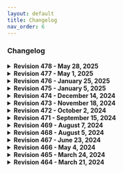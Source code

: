 ```yaml
---
layout: default
title: Changelog
nav_order: 6
---
```


### Changelog

<details markdown="1">
<summary><strong>Revision 478 - May 28, 2025</strong></summary>

### Added

**Gameplay Mechanics**
- [Hold to Overclock while scanning 1.0.1](https://www.nexusmods.com/cyberpunk2077/mods/21656)

**Vehicles and Driving**
- [Courier Jobs - Feature Settings 1.0.0](https://www.nexusmods.com/cyberpunk2077/mods/21707)
- [Maelstrom Crystal Coat 1.0.1](https://www.nexusmods.com/cyberpunk2077/mods/21351)
- [Matrix Crystal Coat 1.0.2](https://www.nexusmods.com/cyberpunk2077/mods/21319)
- [Mizutani Shion horn fix 1.01](https://www.nexusmods.com/cyberpunk2077/mods/21518)

**Bug Fixes**
- [Psycho Killer Reward - Restored 1.0](https://www.nexusmods.com/cyberpunk2077/mods/15497)

### Updated

**Gameplay Mechanics**
- [Movement And Camera Tweaks 1.4](https://www.nexusmods.com/cyberpunk2077/mods/4039)
- [Neuralware - Chipware Expansion 1.1.9](https://www.nexusmods.com/cyberpunk2077/mods/19798)
- [Stealthrunner 1.8.2](https://www.nexusmods.com/cyberpunk2077/mods/7616)

**NPC Interactions**
- [Rita Wheeler Romanced 2.4.0](https://www.nexusmods.com/cyberpunk2077/mods/9191)
- [River Romanced Enhanced 2.3.1](https://www.nexusmods.com/cyberpunk2077/mods/4870)

**World Interactions**
- [Immersive Rippers 2.4.0](https://www.nexusmods.com/cyberpunk2077/mods/7064)
- [NCI Addon - Badlands and Pacifica 1.4.0](https://www.nexusmods.com/cyberpunk2077/mods/15138)
- [NCI Addon - Heywood 1.3.0](https://www.nexusmods.com/cyberpunk2077/mods/14806)
- [Night City Interactions - Core 3.5.0](https://www.nexusmods.com/cyberpunk2077/mods/5519)

**Vehicles and Driving**
- [TwinTone Stores 1.0.3](https://www.nexusmods.com/cyberpunk2077/mods/19992)

**Weapons**
- [Trigger Mode Control 2.7.3](https://www.nexusmods.com/cyberpunk2077/mods/13077)

**Aesthetics**
- [Enhanced Craft 4.0.5](https://www.nexusmods.com/cyberpunk2077/mods/4378)
- [Immersive Timeskip 2.1.4](https://www.nexusmods.com/cyberpunk2077/mods/5115)

**UI**
- [Muted Markers 2.3.2](https://www.nexusmods.com/cyberpunk2077/mods/1727)
- [Native Settings UI Side Menu Add-on 1.3.8](https://www.nexusmods.com/cyberpunk2077/mods/16218)
- [Revised Backpack 0.9.9](https://www.nexusmods.com/cyberpunk2077/mods/17642)
- [Untrack Quest Ultimate 3.1.0](https://www.nexusmods.com/cyberpunk2077/mods/6328)

**Quality of Life**
- [Custom Quickslots 5.1.6](https://www.nexusmods.com/cyberpunk2077/mods/3096)
- [Metro Pocket Guide 1.2.8](https://www.nexusmods.com/cyberpunk2077/mods/11882)

**Bug Fixes**
- [Deceptious Bug Fixes 1.1.11](https://www.nexusmods.com/cyberpunk2077/mods/18318)
- [Judy Identity Privacy 1.1](https://www.nexusmods.com/cyberpunk2077/mods/17486)
- [Quickhack Fixes 1.2.16](https://www.nexusmods.com/cyberpunk2077/mods/18290)

**Utility**
- [ArchiveXL 1.23.0](https://www.nexusmods.com/cyberpunk2077/mods/4198)
- [Codeware 1.16.0](https://www.nexusmods.com/cyberpunk2077/mods/7780)
- [TweakXL 1.10.10](https://www.nexusmods.com/cyberpunk2077/mods/4197)

</details>

<details markdown="1">
<summary><strong>Revision 477 - May 1, 2025</strong></summary>

### Added

**Gameplay Mechanics**
- [Better Movement - QOL Jog 1.0](https://www.nexusmods.com/cyberpunk2077/mods/20234)
- [Neuralware - Chipware Expansion 1.1.6](https://www.nexusmods.com/cyberpunk2077/mods/19798)
- [Pyromania Unchained 1.1.3](https://www.nexusmods.com/cyberpunk2077/mods/19517)
- [Radial Breach 1.0.1](https://www.nexusmods.com/cyberpunk2077/mods/21077)

**NPC Interactions**
- [Gone Away - Better Partner Suspended Behaviour 0.9.0](https://www.nexusmods.com/cyberpunk2077/mods/19412)

**World Interactions**
- [Immersive Bartenders 2.0.0](https://www.nexusmods.com/cyberpunk2077/mods/7203)
- [Immersive Bartenders - Dogtown 2.0.0](https://www.nexusmods.com/cyberpunk2077/mods/10372)
- [NCI Addon - City Center 1.0.0](https://www.nexusmods.com/cyberpunk2077/mods/21018)
- [Pachinko Button - Gambling System 1.1.0](https://www.nexusmods.com/cyberpunk2077/mods/19889)
- [Playable Blackjack - Gambling System 1.0.7](https://www.nexusmods.com/cyberpunk2077/mods/19575)

**Vehicles and Driving**
- [Fixed NPC Vehicle Reactions 1.0.0](https://www.nexusmods.com/cyberpunk2077/mods/19530)
- [TwinTone Stores 1.0.2](https://www.nexusmods.com/cyberpunk2077/mods/19992)

**Weapons**
- [Gold Machetes for Valentinos 1.0](https://www.nexusmods.com/cyberpunk2077/mods/19377)
- [Jackie's Machete 1.0.1](https://www.nexusmods.com/cyberpunk2077/mods/19608)
- [Mox Cache - New Iconic Weapons 1.0.0](https://www.nexusmods.com/cyberpunk2077/mods/20073)
- [Tyger Cache - New Iconic Weapons 1.0.0](https://www.nexusmods.com/cyberpunk2077/mods/20827)

**Cyberware**
- [Alternative Berserk 1.0.1](https://www.nexusmods.com/cyberpunk2077/mods/20393)
- [Berserk Unchained - Remove tunnelvision from VFX 0](https://www.nexusmods.com/cyberpunk2077/mods/14203)

**Aesthetics**
- [Cutscene Weapon Swapper 1.4.1](https://www.nexusmods.com/cyberpunk2077/mods/20743)

**UI**
- [Better Quality Sort 1.1.1](https://www.nexusmods.com/cyberpunk2077/mods/20267)
- [Quickhacks sort by slot 0.0.0.3](https://www.nexusmods.com/cyberpunk2077/mods/11425)

**Quality of Life**
- [Mute Menu Humming - Mute Menu Inventory and Scan Humming 1.2](https://www.nexusmods.com/cyberpunk2077/mods/18781)

**Bug Fixes**
- [Bolt Shot FX Reset Fix 1.1.3](https://www.nexusmods.com/cyberpunk2077/mods/19036)
- [Bug Fix - Base Fists and Arm Cyberware Attack Speed Fix 2.12.2024.04.09](https://www.nexusmods.com/cyberpunk2077/mods/14130)
- [Disappearing Enemy Health Bar Fix LHUD 1.0](https://www.nexusmods.com/cyberpunk2077/mods/19815)
- [Disappearing Enemy Health Bar Fix - Show Player Health Bar When Scanning 1.1](https://www.nexusmods.com/cyberpunk2077/mods/19815)
- [Disappearing NPC and Vehicle Fix - Ultra Light 1.0](https://www.nexusmods.com/cyberpunk2077/mods/19628)
- [Hammers are not bats 1.0.2](https://www.nexusmods.com/cyberpunk2077/mods/20217)
- [Mod Settings - Gallery Patch 1.0.0](https://www.nexusmods.com/cyberpunk2077/mods/21169)

**Utility**
- [VendorsXL 1.0.2](https://www.nexusmods.com/cyberpunk2077/mods/19679)

### Updated

**Gameplay Mechanics**
- [Buttslinger Quickmelee 2.0.0](https://www.nexusmods.com/cyberpunk2077/mods/10556)
- [Keep Drawing The Line 3.4.1](https://www.nexusmods.com/cyberpunk2077/mods/7198)
- [Keep Drawing The Line - Invisible Standby Line alt](https://www.nexusmods.com/cyberpunk2077/mods/7198)
- [Melee Attacks Fixes And Enhancements 0.37](https://www.nexusmods.com/cyberpunk2077/mods/16921)
- [Overclock Overheat 1.6.0](https://www.nexusmods.com/cyberpunk2077/mods/14255)
- [Ricochet Redux 4.1.1](https://www.nexusmods.com/cyberpunk2077/mods/7197)
- [Stealthrunner 1.8.1](https://www.nexusmods.com/cyberpunk2077/mods/7616)
- [Trace Position Overhaul 2.1.1](https://www.nexusmods.com/cyberpunk2077/mods/12445)
- [SynthDose 1.3.9](https://www.nexusmods.com/cyberpunk2077/mods/14094)

**Enemies and Difficulty**
- [Random Netrunners 1.2.1](https://www.nexusmods.com/cyberpunk2077/mods/16475)

**NPC Interactions**
- [Apartment Cats - Corpo Plaza 2.2.1](https://www.nexusmods.com/cyberpunk2077/mods/6329)
- [Apartment Cats - Custom Cats 1.3.0](https://www.nexusmods.com/cyberpunk2077/mods/6837)
- [Apartment Cats - Japantown 2.2.2](https://www.nexusmods.com/cyberpunk2077/mods/6493)
- [Apartment Cats - Northside Motel 2.2.1](https://www.nexusmods.com/cyberpunk2077/mods/6379)
- [Apartment Cats - The Glen 2.1.1](https://www.nexusmods.com/cyberpunk2077/mods/6276)
- [Flaming Crotch Man Romanced 1.3.0](https://www.nexusmods.com/cyberpunk2077/mods/9573)
- [I Really Want To Stay At Your House - Judy 3.4.0](https://www.nexusmods.com/cyberpunk2077/mods/8753)
- [I Really Want To Stay At Your House - Kerry 3.3.0](https://www.nexusmods.com/cyberpunk2077/mods/8806)
- [I Really Want To Stay At Your House - Panam 3.3.0](https://www.nexusmods.com/cyberpunk2077/mods/8775)
- [I Really Want To Stay At Your House - River 3.3.0](https://www.nexusmods.com/cyberpunk2077/mods/8826)
- [Judy Romanced Enhanced 2.3.3](https://www.nexusmods.com/cyberpunk2077/mods/4508)
- [Panam Romanced Enhanced 2.4.0](https://www.nexusmods.com/cyberpunk2077/mods/4626)
- [Pet Your Cat 2.3.0](https://www.nexusmods.com/cyberpunk2077/mods/6198)
- [River Romanced Enhanced 2.3.0](https://www.nexusmods.com/cyberpunk2077/mods/4870)
- [Romance Hangouts Enhanced 2.1.2](https://www.nexusmods.com/cyberpunk2077/mods/11590)

**World Interactions**
- [Immersive Food Vendors 1.1.1h](https://www.nexusmods.com/cyberpunk2077/mods/7322)
- [Immersive Food Vendors - Dogtown 1.0.3](https://www.nexusmods.com/cyberpunk2077/mods/10393)
- [Immersive Rippers 2.3.0](https://www.nexusmods.com/cyberpunk2077/mods/7064)
- [NCI Addon - Heywood 1.2.0](https://www.nexusmods.com/cyberpunk2077/mods/14806)
- [NCI Addon - Santo Domingo 1.1.0](https://www.nexusmods.com/cyberpunk2077/mods/19005)
- [Night City Interactions - Core 3.4.0](https://www.nexusmods.com/cyberpunk2077/mods/5519)

**Weapons**
- [Better Chimera Mods 1.1.1](https://www.nexusmods.com/cyberpunk2077/mods/18209)
- [Extra Iconics 2.0.2](https://www.nexusmods.com/cyberpunk2077/mods/15889)
- [Nomad Cache - New Iconic Weapons 1.0.1](https://www.nexusmods.com/cyberpunk2077/mods/19234)
- [Ronin 1.0.1](https://www.nexusmods.com/cyberpunk2077/mods/18595)
- [Trigger Mode Control 2.7.2](https://www.nexusmods.com/cyberpunk2077/mods/13077)

**Cyberware**
- [Berserk Unchained 2.3.1](https://www.nexusmods.com/cyberpunk2077/mods/14203)
- [Berserk Unchained - Partial CD cd-2.0.1](https://www.nexusmods.com/cyberpunk2077/mods/14203)
- [Black Chrome 1.1.8](https://www.nexusmods.com/cyberpunk2077/mods/16031)
- [Extra Berserks 1.2.1](https://www.nexusmods.com/cyberpunk2077/mods/14236)
- [Extra Hands 2.1.1](https://www.nexusmods.com/cyberpunk2077/mods/12325)
- [Jarngreipr 1.3.2](https://www.nexusmods.com/cyberpunk2077/mods/12591)
- [Optical Camo Realism and Utility - Camo Partial CD cd-2.0.1](https://www.nexusmods.com/cyberpunk2077/mods/15308)

**Aesthetics**
- [Immersive Timeskip 2.1.3](https://www.nexusmods.com/cyberpunk2077/mods/5115)
- [Preem Scopes 0.17.2](https://www.nexusmods.com/cyberpunk2077/mods/10021)

**UI**
- [Fading Crosshairs 1.2.2](https://www.nexusmods.com/cyberpunk2077/mods/16092)
- [Inventory Adjustments Hub 1.1](https://www.nexusmods.com/cyberpunk2077/mods/19632)
- [Limited HUD 2.18.0](https://www.nexusmods.com/cyberpunk2077/mods/2592)
- [Native Settings UI Side Menu Add-on 1.3.7](https://www.nexusmods.com/cyberpunk2077/mods/16218)
- [Quickhack Loadouts 1.4.0](https://www.nexusmods.com/cyberpunk2077/mods/11682)
- [Revised Backpack 0.9.8](https://www.nexusmods.com/cyberpunk2077/mods/17642)

**Quality of Life**
- [Custom Quickslots 5.1.5](https://www.nexusmods.com/cyberpunk2077/mods/3096)
- [Smarter Scrapper 2.3.5](https://www.nexusmods.com/cyberpunk2077/mods/2687)

**Bug Fixes**
- [Deceptious Bug Fixes 1.1.10](https://www.nexusmods.com/cyberpunk2077/mods/18318)
- [Fix Advert Animations 1.1](https://www.nexusmods.com/cyberpunk2077/mods/17726)
- [Quickhack Fixes 1.2.10](https://www.nexusmods.com/cyberpunk2077/mods/18290)

**Utility**
- [ArchiveXL 1.22.0](https://www.nexusmods.com/cyberpunk2077/mods/4198)
- [redscript 0.5.28](https://www.nexusmods.com/cyberpunk2077/mods/1511)
- [Reflex is Cool 1.0.2](https://www.nexusmods.com/cyberpunk2077/mods/15963)
- [TweakXL 1.10.9](https://www.nexusmods.com/cyberpunk2077/mods/4197)

**Removed**

- [Artistic 1.4.0](https://www.nexusmods.com/cyberpunk2077/mods/13066)
- [Authentic Shift 2.12.39](https://www.nexusmods.com/cyberpunk2077/mods/6823)
- [Optical Camo Realism and Utility - Stealthrunner Compatibility](https://www.nexusmods.com/cyberpunk2077/mods/15308)

</details>

<details markdown="1">
<summary><strong>Revision 476 - January 25, 2025</strong></summary>

### Added Mods

**Gameplay Mechanics**

- [Fighting Gangs Allowed - Reasonable Police 1.0](https://www.nexusmods.com/cyberpunk2077/mods/19189)

**World Interactions**

- [NCI Addon - Santo Domingo 1.0.1](https://www.nexusmods.com/cyberpunk2077/mods/19005)

**Weapons**

- [Nomad Cache - New Iconic Weapons 1.0](https://www.nexusmods.com/cyberpunk2077/mods/19234)

### Updated Mods

**Gameplay Mechanics**

- [Keep Drawing The Line 3.3.4](https://www.nexusmods.com/cyberpunk2077/mods/7198)

- [Ricochet Redux 4.0.5](https://www.nexusmods.com/cyberpunk2077/mods/7197)

**Quests**

- [Artistic 1.4.0](https://www.nexusmods.com/cyberpunk2077/mods/13066)

**NPC Interactions**

- [I Really Want To Stay At Your House - Judy 3.3.1](https://www.nexusmods.com/cyberpunk2077/mods/8753)

- [I Really Want To Stay At Your House - Kerry 3.2.1](https://www.nexusmods.com/cyberpunk2077/mods/8806)

- [I Really Want To Stay At Your House - Panam 3.2.1](https://www.nexusmods.com/cyberpunk2077/mods/8775)

- [I Really Want To Stay At Your House - River 3.2.1](https://www.nexusmods.com/cyberpunk2077/mods/8826)

- [Panam Romanced Enhanced 2.3.3](https://www.nexusmods.com/cyberpunk2077/mods/4626)

- [Romance Hangouts Enhanced 2.1.1](https://www.nexusmods.com/cyberpunk2077/mods/11590)

**World Interactions**

- [Immersive Rippers 2.2.5](https://www.nexusmods.com/cyberpunk2077/mods/7064)

- [Immersive Rippers - Dogtown 1.2.0](https://www.nexusmods.com/cyberpunk2077/mods/10255)

- [NCI Addon - Badlands and Pacifica 1.3.3](https://www.nexusmods.com/cyberpunk2077/mods/15138)

- [NCI Addon - Heywood 1.1.3](https://www.nexusmods.com/cyberpunk2077/mods/14806)

- [Night City Interactions - Core 3.3.5](https://www.nexusmods.com/cyberpunk2077/mods/5519)

- [Parking Spots Enhanced 1.2.2](https://www.nexusmods.com/cyberpunk2077/mods/15708)

**Weapons**

- [Extra Iconics 2.0.0](https://www.nexusmods.com/cyberpunk2077/mods/15889)

- [Trigger Mode Control 2.5.0](https://www.nexusmods.com/cyberpunk2077/mods/13077)

**Aesthetics**

- [Equipment-EX 1.2.8](https://www.nexusmods.com/cyberpunk2077/mods/6945)

**UI**

- [Cleaner Main Menu and Pause Menu 2.2](https://www.nexusmods.com/cyberpunk2077/mods/10285)

- [Limited HUD 2.16.2](https://www.nexusmods.com/cyberpunk2077/mods/2592)

- [Revised Backpack 0.9.6](https://www.nexusmods.com/cyberpunk2077/mods/17642)

**Bug Fixes**

- [Deceptious Bug Fixes 1.1.5](https://www.nexusmods.com/cyberpunk2077/mods/18318)

- [Quickhack Fixes 1.2.0](https://www.nexusmods.com/cyberpunk2077/mods/18290)

**Utility**

- [ArchiveXL 1.21.1](https://www.nexusmods.com/cyberpunk2077/mods/4198)

- [Codeware 1.15.0](https://www.nexusmods.com/cyberpunk2077/mods/7780)

- [Cyber Engine Tweaks 1.35.0](https://www.nexusmods.com/cyberpunk2077/mods/107)

- [RED4ext 1.27.0](https://www.nexusmods.com/cyberpunk2077/mods/2380)

</details>

<details markdown="1">
<summary><strong>Revision 475 - January 5, 2025</strong></summary>

### Added Mods

**Gameplay Mechanics**

- [Movement And Camera Tweaks 1.35](https://www.nexusmods.com/cyberpunk2077/mods/4039)

**Quests**

- [Artistic 1.3.3](https://www.nexusmods.com/cyberpunk2077/mods/13066)

**Weapons**

- [DR-10 Wormhole Smart Revolver 1.0.2](https://www.nexusmods.com/cyberpunk2077/mods/10541)

- [Plan C - Japantown Stash Wall Fix swf-1.0](https://www.nexusmods.com/cyberpunk2077/mods/13461)

- [Ronin 1.0b-MAIN](https://www.nexusmods.com/cyberpunk2077/mods/18595)

**Cyberware**

- [Optical Camo Realism and Utility - Free Perk activations perks-1.0.0](https://www.nexusmods.com/cyberpunk2077/mods/15308)

**Quality of Life**

- [The Passenger - Feature Settings 1.1.0](https://www.nexusmods.com/cyberpunk2077/mods/18380)

**Bug Fixes**

- [Quickhack Fixes 1.1.0](https://www.nexusmods.com/cyberpunk2077/mods/18290)

- [Slow Firing Rate on Longer Saves Bug Fix 1.0.0](https://www.nexusmods.com/cyberpunk2077/mods/18768)

### Updated Mods

**Gameplay Mechanics**

- [Stealthrunner 1.8.0](https://www.nexusmods.com/cyberpunk2077/mods/7616)

- [SynthDose 1.3.6](https://www.nexusmods.com/cyberpunk2077/mods/14094)

**Enemies and Difficulty**

- [No shooting delay 1.1](https://www.nexusmods.com/cyberpunk2077/mods/15559)

**NPC Interactions**

- [Judy Romanced Enhanced 2.3.1](https://www.nexusmods.com/cyberpunk2077/mods/4508)

- [Romance Hangouts Enhanced 2.0.1](https://www.nexusmods.com/cyberpunk2077/mods/11590)

**World Interactions**

- [Dance Off 1.1.0](https://www.nexusmods.com/cyberpunk2077/mods/10615)

- [Immersive Rippers 2.2.3](https://www.nexusmods.com/cyberpunk2077/mods/7064)

**Weapons**

- [Extra Iconics 1.2.3](https://www.nexusmods.com/cyberpunk2077/mods/15889)

- [Modular Kyubi Revamp 1.0.1](https://www.nexusmods.com/cyberpunk2077/mods/14662)

**Cyberware**

- [Heat Converter 1.2.0](https://www.nexusmods.com/cyberpunk2077/mods/11820)

- [Jarngreipr 1.3.0](https://www.nexusmods.com/cyberpunk2077/mods/12591)

**Aesthetics**

- [Immersive Timeskip 2.1.2](https://www.nexusmods.com/cyberpunk2077/mods/5115)

**UI**

- [Filter Saves by Lifepath and Type 1.5.0](https://www.nexusmods.com/cyberpunk2077/mods/3400)

- [Limited HUD 2.15.8](https://www.nexusmods.com/cyberpunk2077/mods/2592)

- [Untrack Quest Ultimate 2.7.4](https://www.nexusmods.com/cyberpunk2077/mods/6328)

**Quality of Life**

- [Flashback Fixer 1.2](https://www.nexusmods.com/cyberpunk2077/mods/16236)

**Bug Fixes**

- [Deceptious Bug Fixes 1.1.4](https://www.nexusmods.com/cyberpunk2077/mods/18318)

- [Status Bar Bug Fixes 1.7](https://www.nexusmods.com/cyberpunk2077/mods/4316)

**Utility**

- [ArchiveXL 1.19.4](https://www.nexusmods.com/cyberpunk2077/mods/4198)

- [Codeware 1.14.0](https://www.nexusmods.com/cyberpunk2077/mods/7780)

- [TweakXL 1.10.7](https://www.nexusmods.com/cyberpunk2077/mods/4197)

### Removed Mods

- [Named Saves 2.5.0](https://www.nexusmods.com/cyberpunk2077/mods/4521)

</details>

<details markdown="1">
<summary><strong>Revision 474 - December 14, 2024</strong></summary>

### Added Mods

**Vehicles and Driving**

- [All Vehicles Can Steer 1.0.0](https://www.nexusmods.com/cyberpunk2077/mods/18210)

**Weapons**

- [Better Chimera Mods 1.1.0](https://www.nexusmods.com/cyberpunk2077/mods/18209)

- [Masamune and Nowaki Revamp 1.1.0](https://www.nexusmods.com/cyberpunk2077/mods/18208)

**Bug Fixes**

- [Deceptious Bug Fixes 1.1.1](https://www.nexusmods.com/cyberpunk2077/mods/18318)

- [Enemies Dodging Fix 0.11](https://www.nexusmods.com/cyberpunk2077/mods/17923)

### Updated Mods

**Gameplay Mechanics**

- [Melee Attacks Fixes And Enhancements 0.31](https://www.nexusmods.com/cyberpunk2077/mods/16921)

- [Overclock Overheat 1.5](https://www.nexusmods.com/cyberpunk2077/mods/14255)

- [Set Bonuses 2.1u3](https://www.nexusmods.com/cyberpunk2077/mods/8103)

- [Sonic Shock Prevents Trace (restored) 1.3.0](https://www.nexusmods.com/cyberpunk2077/mods/11438)

- [Stealthrunner 1.7.0](https://www.nexusmods.com/cyberpunk2077/mods/7616)

- [SynthDose 1.3.5](https://www.nexusmods.com/cyberpunk2077/mods/14094)

- [Trace Position Overhaul 2.0.0](https://www.nexusmods.com/cyberpunk2077/mods/12445)

**Enemies and Difficulty**

- [Random Netrunners 1.1.0](https://www.nexusmods.com/cyberpunk2077/mods/16475)

**NPC Interactions**

- [Panam Romanced Enhanced 2.3.2](https://www.nexusmods.com/cyberpunk2077/mods/4626)

**World Interactions**

- [Gambling System - Roulette 1.0.13](https://www.nexusmods.com/cyberpunk2077/mods/15450)

- [Immersive Rippers 2.2.2](https://www.nexusmods.com/cyberpunk2077/mods/7064)

- [Immersive Rippers - Dogtown 1.1.1](https://www.nexusmods.com/cyberpunk2077/mods/10255)

- [Night City Interactions - Core 3.3.3](https://www.nexusmods.com/cyberpunk2077/mods/5519)

- [NCI Addon - Badlands and Pacifica 1.3.1](https://www.nexusmods.com/cyberpunk2077/mods/15138)

- [NCI Addon - Heywood 1.1.1](https://www.nexusmods.com/cyberpunk2077/mods/14806)

- [NCI Addon - Watson 1.3.3](https://www.nexusmods.com/cyberpunk2077/mods/14804)

- [Parking Spots Enhanced 1.2.1](https://www.nexusmods.com/cyberpunk2077/mods/15708)

**Weapons**

- [Extra Iconics 1.2.1](https://www.nexusmods.com/cyberpunk2077/mods/15889)

- [Trigger Mode Control 2.4.0](https://www.nexusmods.com/cyberpunk2077/mods/13077)

**Cyberware**

- [Black Chrome 1.1.6](https://www.nexusmods.com/cyberpunk2077/mods/16031)

- [Extra Hands 2.0.3](https://www.nexusmods.com/cyberpunk2077/mods/12325)

**Aesthetics**

- [Enhanced Craft 4.0.4](https://www.nexusmods.com/cyberpunk2077/mods/4378)

- [Equipment-EX 1.2.7](https://www.nexusmods.com/cyberpunk2077/mods/6945)

**UI**

- [Limited HUD 2.15.6](https://www.nexusmods.com/cyberpunk2077/mods/2592)

- [Loot Icons Extension Light 1.5](https://www.nexusmods.com/cyberpunk2077/mods/16386)

- [Native Settings UI Side Menu Add-on 1.3.4](https://www.nexusmods.com/cyberpunk2077/mods/16218)

- [Revised Backpack 0.9.5](https://www.nexusmods.com/cyberpunk2077/mods/17642)

- [Untrack Quest Ultimate 2.7.3](https://www.nexusmods.com/cyberpunk2077/mods/6328)

**Quality of Life**

- [Faster Checkpoints 1.1.1](https://www.nexusmods.com/cyberpunk2077/mods/9724)

- [Throttled Activity Log 1.1](https://www.nexusmods.com/cyberpunk2077/mods/17674)

**Utility**

- [ArchiveXL 1.18.0](https://www.nexusmods.com/cyberpunk2077/mods/4198)

- [Codeware 1.13.0](https://www.nexusmods.com/cyberpunk2077/mods/7780)

- [Cyber Engine Tweaks 1.34.1](https://www.nexusmods.com/cyberpunk2077/mods/107)

- [RED4ext 1.26.1](https://www.nexusmods.com/cyberpunk2077/mods/2380)

### Removed Mods

- [Appearance Change Unlocker 2.3.1](https://www.nexusmods.com/cyberpunk2077/mods/3850)

- [Artistic 1.3.1](https://www.nexusmods.com/cyberpunk2077/mods/13066)

- [Car Modification Shop 2.1.2.0](https://www.nexusmods.com/cyberpunk2077/mods/4034)

- [Delamain No. 22 1.3](https://www.nexusmods.com/cyberpunk2077/mods/14405)

- [Diverse Death Screens 2024-03-24](https://www.nexusmods.com/cyberpunk2077/mods/12673)

- [DR-10 Wormhole Smart Revolver 1.0.2](https://www.nexusmods.com/cyberpunk2077/mods/10541)

- [DR-10 Wormhole Smart Revolver Rebalance 1.0](https://www.nexusmods.com/cyberpunk2077/mods/11600)

- [Extra Vehicle Controls 2.0h](https://www.nexusmods.com/cyberpunk2077/mods/3225)

- [Fix Adrenaline (Overshield) Decay 1.5](https://www.nexusmods.com/cyberpunk2077/mods/9921)

- [Mark To Sell 2.5.1](https://www.nexusmods.com/cyberpunk2077/mods/4725)

- [Missing Lipsync Bug Fix 1.0.0](https://www.nexusmods.com/cyberpunk2077/mods/17707)

- [Nano Drone 1.6](https://www.nexusmods.com/cyberpunk2077/mods/3419)

- [QoL - Fix for holotext shadows with RT or PT 1.0.0](https://www.nexusmods.com/cyberpunk2077/mods/8663)

- [Repeating Synaptic Accelerator Bug Fix 1.0](https://www.nexusmods.com/cyberpunk2077/mods/12850)

- [Small TV Channels Fix 1.0.0](https://www.nexusmods.com/cyberpunk2077/mods/14165)

- [Stanley's Morning Audio Fix 1.0.0](https://www.nexusmods.com/cyberpunk2077/mods/14042)

- [The Passenger 1.5.0](https://www.nexusmods.com/cyberpunk2077/mods/10731)

- [TV Audio Fixes 1.2.0](https://www.nexusmods.com/cyberpunk2077/mods/14014)

- [TV Adverts Fixes 1.1.0](https://www.nexusmods.com/cyberpunk2077/mods/13973)

- [V's Apartment TV Volume Fix 1.0.0](https://www.nexusmods.com/cyberpunk2077/mods/15893)

- [Vehicle Durability Display 1.0.2](https://www.nexusmods.com/cyberpunk2077/mods/16559)

- [Vehicle Pack - Basic 1.8.2](https://www.nexusmods.com/cyberpunk2077/mods/4625)

- [Vehicle Pack - Corpo 1.0.0](https://www.nexusmods.com/cyberpunk2077/mods/4539)

- [Vehicle Pack - Gangs 1.1.0](https://www.nexusmods.com/cyberpunk2077/mods/4509)

- [Virtual Car Dealer 2.2.3](https://www.nexusmods.com/cyberpunk2077/mods/4454)

- [Virtual Car Dealer - Browser Extension 2.1.1](https://www.nexusmods.com/cyberpunk2077/mods/4454)

</details>

<details markdown="1">
<summary><strong>Revision 473 - November 18, 2024</strong></summary>

### Added Mods

**Gameplay Mechanics**

- [Melee Attacks Fixes And Enhancements 0.2](https://www.nexusmods.com/cyberpunk2077/mods/16921)

**World Interactions**

- [React To Horn - Get out of my way NPC 1.2.0](https://www.nexusmods.com/cyberpunk2077/mods/16965)

**Weapons**

- [Divided Faster Projectiles 1.0](https://www.nexusmods.com/cyberpunk2077/mods/16950)

**Cyberware**

- [Intuitive Projectile Launcher System 1.0](https://www.nexusmods.com/cyberpunk2077/mods/13928)

**Aesthetics**

- [Delete -A Few Weeks Tops- Vik Voiceline 1.0](https://www.nexusmods.com/cyberpunk2077/mods/16932)

- [Judy Identity Privacy- for Male V 1.0](https://www.nexusmods.com/cyberpunk2077/mods/17486)

**UI**

- [Improved NCPD Map Filters 2.0](https://www.nexusmods.com/cyberpunk2077/mods/17488)

- [Loot Icons Extension Light 1.4](https://www.nexusmods.com/cyberpunk2077/mods/16386)

- [Pre-2.0 NCPD Scanner Map Icons 1.0](https://www.nexusmods.com/cyberpunk2077/mods/17442)

- [Revised Backpack 0.9.2](https://www.nexusmods.com/cyberpunk2077/mods/17642)

- [Sort Ripperdoc Inventory 1.0](https://www.nexusmods.com/cyberpunk2077/mods/17630)

- [Throttled Activity Log 1.0](https://www.nexusmods.com/cyberpunk2077/mods/17674)

**Bug Fixes**

- [Fix Advert Animations 1.0](https://www.nexusmods.com/cyberpunk2077/mods/17726)

- [Glen Apartment - Pool Table 8-Ball Fix 1.0](https://www.nexusmods.com/cyberpunk2077/mods/11107)

- [Missing Lipsync Bug Fix 1.0.0](https://www.nexusmods.com/cyberpunk2077/mods/17707)

### Updated Mods

**Gameplay Mechanics**

- [Stealth Remote Control Cars and Turrets 1.1.1](https://www.nexusmods.com/cyberpunk2077/mods/9939)

- [SynthDose 1.3.3](https://www.nexusmods.com/cyberpunk2077/mods/14094)

- [Weapon Handling Control 2.2.1](https://www.nexusmods.com/cyberpunk2077/mods/11474)

**NPC Interactions**

- [Judy Romanced Enhanced 2.3.0](https://www.nexusmods.com/cyberpunk2077/mods/4508)

**World Interactions**

- [Gambling System - Roulette 1.0.10](https://www.nexusmods.com/cyberpunk2077/mods/15450)

**Vehicles and Driving**

- [Virtual Car Dealer 2.2.2](https://www.nexusmods.com/cyberpunk2077/mods/4454)

**Weapons**

- [Borg Malorian Restored 1.6.0](https://www.nexusmods.com/cyberpunk2077/mods/9213)

- [Extra Iconics 1.1.8](https://www.nexusmods.com/cyberpunk2077/mods/15889)

- [Trigger Mode Control 2.3.0](https://www.nexusmods.com/cyberpunk2077/mods/13077)

**Cyberware**

- [Black Chrome 1.1.2](https://www.nexusmods.com/cyberpunk2077/mods/16031)

- [Extra Hands 2.0.2](https://www.nexusmods.com/cyberpunk2077/mods/12325)

- [Jarngreipr 1.2.1](https://www.nexusmods.com/cyberpunk2077/mods/12591)

- [Megingjord 1.3.2](https://www.nexusmods.com/cyberpunk2077/mods/12664)

**Aesthetics**

- [Equipment-EX 1.2.6](https://www.nexusmods.com/cyberpunk2077/mods/6945)

**UI**

- [Limited HUD 2.15.5](https://www.nexusmods.com/cyberpunk2077/mods/2592)

- [Mark To Sell 2.5.1](https://www.nexusmods.com/cyberpunk2077/mods/4725)

- [Muted Markers 2.3.1](https://www.nexusmods.com/cyberpunk2077/mods/1727)

- [Quick Message Exit 1.0.3](https://www.nexusmods.com/cyberpunk2077/mods/9377)

- [Quickhack Loadouts 1.3.1](https://www.nexusmods.com/cyberpunk2077/mods/11682)

- [Untrack Quest Ultimate 2.7.2](https://www.nexusmods.com/cyberpunk2077/mods/6328)

**Quality of Life**

- [Custom Quickslots 5.1.4](https://www.nexusmods.com/cyberpunk2077/mods/3096)

- [Metro Pocket Guide 1.2.7](https://www.nexusmods.com/cyberpunk2077/mods/11882)

**Bug Fixes**

- [In Cold Blood - NPC Execution Fix 1.2](https://www.nexusmods.com/cyberpunk2077/mods/14880)

**Utility**

- [ArchiveXL 1.17.0](https://www.nexusmods.com/cyberpunk2077/mods/4198)

- [Codeware 1.12.9](https://www.nexusmods.com/cyberpunk2077/mods/7780)

- [Deceptious Quest Core 3.1.0](https://www.nexusmods.com/cyberpunk2077/mods/7831)

### Removed Mods

- [Arcade Anywhere 1.0.1](https://www.nexusmods.com/cyberpunk2077/mods/12378)

- [Bug Fix - Base Fists and Arm Cyberware Attack Speed Fix 2.12.2024.04.09](https://www.nexusmods.com/cyberpunk2077/mods/14130)

- [Computer Anywhere 1.1.1](https://www.nexusmods.com/cyberpunk2077/mods/12520)

- [Dynamic Cherry Blossoms 1.0](https://www.nexusmods.com/cyberpunk2077/mods/16071)

- [Dynamic Graffiti 1.0](https://www.nexusmods.com/cyberpunk2077/mods/16414)

- [Idle Anywhere 1.2.1](https://www.nexusmods.com/cyberpunk2077/mods/8038)

- [Night City Recolor 0.1](https://www.nexusmods.com/cyberpunk2077/mods/15991)

- [Relic Effect Periods 2.0.0](https://www.nexusmods.com/cyberpunk2077/mods/5113)

- [Stay Hydrated - Stay Nourished - Stay Healthy 1.1](https://www.nexusmods.com/cyberpunk2077/mods/15220)

- [Stock Market and News System 1.4](https://www.nexusmods.com/cyberpunk2077/mods/6319)

- [TV Anywhere 2.3.0](https://www.nexusmods.com/cyberpunk2077/mods/8162)

</details>

<details markdown="1">
<summary><strong>Revision 472 - October 2, 2024</strong></summary>

### Added Mods

**UI**

- [Vehicle Durability Display ](https://www.nexusmods.com/cyberpunk2077/mods/16559)

**Bug Fixes**

- [Car Dodge Stutter Fix 0.1](https://www.nexusmods.com/cyberpunk2077/mods/16720)
- [Decals Flickering Fix 0.12](https://www.nexusmods.com/cyberpunk2077/mods/16579)
- [Rasetsu screens bug fix ](https://www.nexusmods.com/cyberpunk2077/mods/16896)

### Updated Mods

**Gameplay Mechanics**

- [Stealthrunner 1.5.5](https://www.nexusmods.com/cyberpunk2077/mods/7616)

**World Interactions**

- [Night City Interactions - Core 3.3.2](https://www.nexusmods.com/cyberpunk2077/mods/5519)
- [NCI Addon - Watson 1.3.2](https://www.nexusmods.com/cyberpunk2077/mods/14804)

**Weapons**

- [Extra Iconics 1.1.5](https://www.nexusmods.com/cyberpunk2077/mods/15889)
- [Trigger Mode Control 2.2.7](https://www.nexusmods.com/cyberpunk2077/mods/13077)

**Cyberware**

- [Gorilla Grapple 1.1](https://www.nexusmods.com/cyberpunk2077/mods/14183)
- [Megingjord 1.3](https://www.nexusmods.com/cyberpunk2077/mods/12664)

**UI**

- [Native Settings UI Side Menu Add-on 1.3.3](https://www.nexusmods.com/cyberpunk2077/mods/16218)

**Quality of Life**

- [Looting QoL 1.6](https://www.nexusmods.com/cyberpunk2077/mods/14730)

**Bug Fixes**

- [Cop Killer - NCPD Fixes ncpdf-1.3](https://www.nexusmods.com/cyberpunk2077/mods/14652)
- [Passenger Targeting Fix 1.1](https://www.nexusmods.com/cyberpunk2077/mods/16541)

**Utility**

- [Codeware 1.12.8](https://www.nexusmods.com/cyberpunk2077/mods/7780)
- [TweakXL 1.10.5](https://www.nexusmods.com/cyberpunk2077/mods/4197)

### Removed Mods

- [No More Out-Leveling Vendor Items 0.9](https://www.nexusmods.com/cyberpunk2077/mods/12500)

</details>

<details markdown="1">
<summary><strong>Revision 471 - September 15, 2024</strong></summary>
<br>
  
Updated for and compatible with [version 2.13](https://www.cyberpunk.net/en/news/50818/patch-2-13)

### Added Mods

**Gameplay Mechanics**

- [Dash Fix 1.0.0](https://www.nexusmods.com/cyberpunk2077/mods/16272)

- [Stand After Sliding 0.1.1](https://www.nexusmods.com/cyberpunk2077/mods/16311) 

**Enemies and Difficulty**

- [Random Netrunners 1.0.1](https://www.nexusmods.com/cyberpunk2077/mods/16475) 

**Aesthetics**

- [Dynamic Grafitti 1.0](https://www.nexusmods.com/cyberpunk2077/mods/16414)

- [Less Samurai 1.2](https://www.nexusmods.com/cyberpunk2077/mods/16129)

- [Night City Recolor 0.1](https://www.nexusmods.com/cyberpunk2077/mods/15991)

- [Preem Scopes 0.17.1](https://www.nexusmods.com/cyberpunk2077/mods/10021) 

**UI**

- [Native Settings UI Side Menu Add-on 1.3.2](https://www.nexusmods.com/cyberpunk2077/mods/16218)

**Quality of Life**

- [Flashback Fixer 1.1](https://www.nexusmods.com/cyberpunk2077/mods/16236) 

**Bug Fixes**

- [Eddies Notification Fix 1.01](https://www.nexusmods.com/cyberpunk2077/mods/16420)

- [Passenger Targeting Fix 1.0](https://www.nexusmods.com/cyberpunk2077/mods/16541) 

### Updated Mods

**Gameplay Mechanics**

- [Berserk Unchained 2.1](https://www.nexusmods.com/cyberpunk2077/mods/14203)

- [Sonic Shock Prevents Trace (restored) 1.2.1](https://www.nexusmods.com/cyberpunk2077/mods/11438)

- [Stealthrunner 1.5.4](https://www.nexusmods.com/cyberpunk2077/mods/7616)

- [Trace Position Overhaul 1.4.4](https://www.nexusmods.com/cyberpunk2077/mods/12445)

**Enemies and Difficulty**

- [Challenging Breach Minigame 1.3.3](https://www.nexusmods.com/cyberpunk2077/mods/3661)

**NPC Interactions**

- [I Really Want To Stay At Your House - Judy 3.3.0](https://www.nexusmods.com/cyberpunk2077/mods/8753)

- [I Really Want To Stay At Your House - Kerry 3.2.0](https://www.nexusmods.com/cyberpunk2077/mods/8806)

- [I Really Want To Stay At Your House - Panam 3.2.0](https://www.nexusmods.com/cyberpunk2077/mods/8775)

- [I Really Want To Stay At Your House - River 3.2.0](https://www.nexusmods.com/cyberpunk2077/mods/8826)

- [Panam Romanced Enhanced 2.3.1](https://www.nexusmods.com/cyberpunk2077/mods/4626)

- [Romance Hangouts Enhanced 2.0.0](https://www.nexusmods.com/cyberpunk2077/mods/11590)

**World Interactions**

- [Immersive Rippers 2.2.1](https://www.nexusmods.com/cyberpunk2077/mods/7064)

- [Night City Interactions - Core 3.3.1](https://www.nexusmods.com/cyberpunk2077/mods/5519)

- [NCI Addon - Badlands and Pacifica 1.3.0](https://www.nexusmods.com/cyberpunk2077/mods/15138)

- [NCI Addon - Heywood 1.1.0](https://www.nexusmods.com/cyberpunk2077/mods/14806)

- [NCI Addon - Watson 1.3.0](https://www.nexusmods.com/cyberpunk2077/mods/14804)

- [Parking Spots Enhanced 1.2.0](https://www.nexusmods.com/cyberpunk2077/mods/15708)

**Vehicles and Driving**

- [Virtual Car Dealer 2.2.1](https://www.nexusmods.com/cyberpunk2077/mods/4454)

**Weapons**

- [Extra Iconics 1.1.4](https://www.nexusmods.com/cyberpunk2077/mods/15889)

- [Trigger Mode Control 2.2.5](https://www.nexusmods.com/cyberpunk2077/mods/13077)

**Cyberware**

- [Black Chrome 1.0.4](https://www.nexusmods.com/cyberpunk2077/mods/16031)

- [Extra Berserks 1.0.2](https://www.nexusmods.com/cyberpunk2077/mods/14236)

**Aesthetics**

- [Cleaner Main Menu and Pause Menu 2.13](https://www.nexusmods.com/cyberpunk2077/mods/10285)

- [Equipment-EX 1.2.4](https://www.nexusmods.com/cyberpunk2077/mods/6945)

**UI**

- [Fading Crosshairs 1.2.1](https://www.nexusmods.com/cyberpunk2077/mods/16092)

- [Stash Filters 2.1.2](https://www.nexusmods.com/cyberpunk2077/mods/5298)

**Quality of Life**

- [Custom Quickslots 5.1.2](https://www.nexusmods.com/cyberpunk2077/mods/3096)

- [Looting QoL 1.5](https://www.nexusmods.com/cyberpunk2077/mods/14730)

- [Metro Pocket Guide 1.2.6](https://www.nexusmods.com/cyberpunk2077/mods/11882)

- [Quickhack Loadouts 1.3.0](https://www.nexusmods.com/cyberpunk2077/mods/11682)

- [Replace Weapon Mods 1.2](https://www.nexusmods.com/cyberpunk2077/mods/15409)

**Bug Fixes**

- [In Cold Blood 1.1](https://www.nexusmods.com/cyberpunk2077/mods/14880)

**Utility**

- [ArchiveXL 1.16.9](https://www.nexusmods.com/cyberpunk2077/mods/4198)

- [Codeware 1.12.7](https://www.nexusmods.com/cyberpunk2077/mods/7780)

- [Cyber Engine Tweaks 1.33.0](https://www.nexusmods.com/cyberpunk2077/mods/107)

- [RED4ext 1.25.1](https://www.nexusmods.com/cyberpunk2077/mods/2380)

- [redscript 0.5.27](https://www.nexusmods.com/cyberpunk2077/mods/1511)

### Removed Mods

- [Kanetsugu Short Scope Enhancement 2.12](https://www.nexusmods.com/cyberpunk2077/mods/14146)

- [Quickhacks sort by slot 0.0.0.2](https://www.nexusmods.com/cyberpunk2077/mods/11425)

</details>

<details markdown="1">
<summary><strong>Revision 469 - August 7, 2024</strong></summary>

### Added Mods

**Gameplay Mechanics**

- [Reflex is Cool 1.0.1](https://www.nexusmods.com/cyberpunk2077/mods/15963)

**Enemies and Difficulty**

- [No shooting delay 1.0](https://www.nexusmods.com/cyberpunk2077/mods/15559)

**World Interactions**

- [Gambling System - Roulette 1.0.9](https://www.nexusmods.com/cyberpunk2077/mods/15450)

- [NCI Addon - Badlands and Pacifica Beer Tweak 1.1.1](https://www.nexusmods.com/cyberpunk2077/mods/15138)

- [Parking Spots Enhanced 1.1.0](https://www.nexusmods.com/cyberpunk2077/mods/15708)

- [Wilson's Range 2.0.0](https://www.nexusmods.com/cyberpunk2077/mods/7367)

**Weapons**

- [Extra Iconics 1.1.2](https://www.nexusmods.com/cyberpunk2077/mods/15889)

- [Modular Kyubi Revamp - Damage Increase 1.0](https://www.nexusmods.com/cyberpunk2077/mods/14662)

- [Modular Kyubi Revamp - Precision Rifle 1.0](https://www.nexusmods.com/cyberpunk2077/mods/14662)

**Cyberware**

- [Black Chrome 1.0.3](https://www.nexusmods.com/cyberpunk2077/mods/16031)

**Aesthetics**

- [Dynamic Cherry Blossoms 1.0](https://www.nexusmods.com/cyberpunk2077/mods/16071)

- [Dynamic Wanted Stars 1.0](https://www.nexusmods.com/cyberpunk2077/mods/15449)

- [Gambling Props - Poker Chips and Playing Cards 1.0.1](https://www.nexusmods.com/cyberpunk2077/mods/15229)

**Quality of Life**

- [Crosshair Fade 1.0.2](https://www.nexusmods.com/cyberpunk2077/mods/16092)

**Bug Fixes**

- [V's Apartment TV Volume Fix 1.0.0](https://www.nexusmods.com/cyberpunk2077/mods/15893)

### Updated Mods

**Gameplay Mechanics**

- [Body Shield 1.2](https://www.nexusmods.com/cyberpunk2077/mods/10533)

- [Buttslinger Quickmelee 1.5.0](https://www.nexusmods.com/cyberpunk2077/mods/10556)

- [Overclock Overheat 1.4.1](https://www.nexusmods.com/cyberpunk2077/mods/14255)

- [Ricochet Redux 4.0.4](https://www.nexusmods.com/cyberpunk2077/mods/7197)

- [Stealthrunner 1.5.0](https://www.nexusmods.com/cyberpunk2077/mods/7616)

- [SynthDose - More Drugs 1.2.1](https://www.nexusmods.com/cyberpunk2077/mods/14094)

- [Weapon Handling Control 2.1.1](https://www.nexusmods.com/cyberpunk2077/mods/11474)

**Quests**

- [Encore 2.3.0](https://www.nexusmods.com/cyberpunk2077/mods/8413)

**NPC Interactions**

- [Flaming Crotch Man Romanced 1.2.0](https://www.nexusmods.com/cyberpunk2077/mods/9573)

- [I Really Want To Stay At Your House - Judy 3.2.0](https://www.nexusmods.com/cyberpunk2077/mods/8753)

- [Judy Romanced Enhanced 2.2.0](https://www.nexusmods.com/cyberpunk2077/mods/4508)

- [Panam Romanced Enhanced 2.3.0](https://www.nexusmods.com/cyberpunk2077/mods/4626)

- [River Romanced Enhanced 2.2.1](https://www.nexusmods.com/cyberpunk2077/mods/4870)

**World Interactions**

- [Apartment Cats - Japantown 2.2.1](https://www.nexusmods.com/cyberpunk2077/mods/6493)

- [Immersive Rippers 2.1.2](https://www.nexusmods.com/cyberpunk2077/mods/7064)

- [Immersive Rippers - Dogtown 1.1.0](https://www.nexusmods.com/cyberpunk2077/mods/10255)

- [Night City Interactions - Core 3.2.1](https://www.nexusmods.com/cyberpunk2077/mods/5519)

- [NCI Addon - Badlands and Pacifica 1.2.0](https://www.nexusmods.com/cyberpunk2077/mods/15138)

- [NCI Addon - Watson 1.2.0](https://www.nexusmods.com/cyberpunk2077/mods/14804)

- [NCI Addon - Westbrook 1.1.0](https://www.nexusmods.com/cyberpunk2077/mods/14805)

- [QoL - Interactive Judy's Apartment Devices 3.0.0](https://www.nexusmods.com/cyberpunk2077/mods/8099)

**Vehicles and Driving**

- [Delamain No. 22 1.3](https://www.nexusmods.com/cyberpunk2077/mods/14405)

**Weapons**

- [Borg Malorian Restored 1.5](https://www.nexusmods.com/cyberpunk2077/mods/9213)

- [Trigger Mode Control 2.2.3](https://www.nexusmods.com/cyberpunk2077/mods/13077)

**Cyberware**

- [Megingjord 1.2](https://www.nexusmods.com/cyberpunk2077/mods/12664)

- [Optical Camo Realism and Utility 1.0.3](https://www.nexusmods.com/cyberpunk2077/mods/15308)

- [Optical Camo Realism and Utility - Stealthrunner Compatibility 1.0.3](https://www.nexusmods.com/cyberpunk2077/mods/15308)

**Aesthetics**

- [Enhanced Craft 4.0.3](https://www.nexusmods.com/cyberpunk2077/mods/4378)

- [Equipment-EX 1.2.3](https://www.nexusmods.com/cyberpunk2077/mods/6945)

**Quality of Life**

- [Computer Anywhere 1.1.1](https://www.nexusmods.com/cyberpunk2077/mods/12520)

- [Custom Quickslots 5.1.1](https://www.nexusmods.com/cyberpunk2077/mods/3096)

- [Faster Checkpoints 1.1.0](https://www.nexusmods.com/cyberpunk2077/mods/9724)

- [TV Anywhere 2.3.0](https://www.nexusmods.com/cyberpunk2077/mods/8162)

**Bug Fixes**

- [Cop Killer - NCPD Fixes ncpdf-1.2](https://www.nexusmods.com/cyberpunk2077/mods/14652)

- [TV Audio Fixes 1.2.0](https://www.nexusmods.com/cyberpunk2077/mods/14014)

**Utility**

- [ArchiveXL 1.16.4](https://www.nexusmods.com/cyberpunk2077/mods/4198)

- [Codeware 1.12.3](https://www.nexusmods.com/cyberpunk2077/mods/7780)

- [Cyber Engine Tweaks 1.32.3](https://www.nexusmods.com/cyberpunk2077/mods/107)

- [TweakXL 1.10.4](https://www.nexusmods.com/cyberpunk2077/mods/4197)

### Removed Mods

- [Buttslinger Quickmelee - Synergy Patch for Stealth Finishers](https://www.nexusmods.com/cyberpunk2077/mods/10556)

- [Desert Snake 1.2.0](https://www.nexusmods.com/cyberpunk2077/mods/15310)

- [Firestorm 1.3](https://www.nexusmods.com/cyberpunk2077/mods/13101)

- [High Doom 1.4](https://www.nexusmods.com/cyberpunk2077/mods/11790)

- [Net Hound-Ram 1.0](https://www.nexusmods.com/cyberpunk2077/mods/12199)

- [Only Smartweapon Crosshairs 1.41](https://www.nexusmods.com/cyberpunk2077/mods/5434)

- [Only Smartweapon Crosshairs - Deadeye Perk Fix 1.0](https://www.nexusmods.com/cyberpunk2077/mods/13421)

- [Panam Romanced Enhanced - Privacy 2.1.4](https://www.nexusmods.com/cyberpunk2077/mods/4626)

- [PS-11A Plasma Gun 1.1.2](https://www.nexusmods.com/cyberpunk2077/mods/11663)

- [Slaughterhouse Bleed Affect Throwable 1.0](https://www.nexusmods.com/cyberpunk2077/mods/15162)

- [Slice and Dice 1.0](https://www.nexusmods.com/cyberpunk2077/mods/12948)

- [Tzijimura 1.3](https://www.nexusmods.com/cyberpunk2077/mods/11539)

- [Weather Probability Rebalance 2.7](https://www.nexusmods.com/cyberpunk2077/mods/3196)

</details>

<details markdown="1">
<summary><strong>Revision 468 - August 5, 2024</strong></summary>

### Added Mods

**Enemies and Difficulty**

- [No shooting delay 1.0](https://www.nexusmods.com/cyberpunk2077/mods/15559)

**World Interactions**

- [Gambling System - Roulette 1.0.9](https://www.nexusmods.com/cyberpunk2077/mods/15450)

- [NCI Addon - Badlands and Pacifica Beer Tweak 1.1.1](https://www.nexusmods.com/cyberpunk2077/mods/15138)

- [Parking Spots Enhanced 1.1.0](https://www.nexusmods.com/cyberpunk2077/mods/15708)

- [Wilson's Range 2.0.0](https://www.nexusmods.com/cyberpunk2077/mods/7367)

**Weapons**

- [Extra Iconics 1.1.2](https://www.nexusmods.com/cyberpunk2077/mods/15889)

- [Modular Kyubi Revamp - Damage Increase 1.0](https://www.nexusmods.com/cyberpunk2077/mods/14662)

- [Modular Kyubi Revamp - Precision Rifle 1.0](https://www.nexusmods.com/cyberpunk2077/mods/14662)

**Cyberware**

- [Black Chrome 1.0.3](https://www.nexusmods.com/cyberpunk2077/mods/16031)

**Aesthetics**

- [Dynamic Cherry Blossoms 1.0](https://www.nexusmods.com/cyberpunk2077/mods/16071)

- [Dynamic Wanted Stars 1.0](https://www.nexusmods.com/cyberpunk2077/mods/15449)

- [Gambling Props - Poker Chips and Playing Cards 1.0.1](https://www.nexusmods.com/cyberpunk2077/mods/15229)

**Quality of Life**

- [Crosshair Fade 1.0.2](https://www.nexusmods.com/cyberpunk2077/mods/16092)

**Bug Fixes**

- [V's Apartment TV Volume Fix 1.0.0](https://www.nexusmods.com/cyberpunk2077/mods/15893)

### Updated Mods

**Gameplay Mechanics**

- [Body Shield 1.2](https://www.nexusmods.com/cyberpunk2077/mods/10533)

- [Buttslinger Quickmelee 1.5.0](https://www.nexusmods.com/cyberpunk2077/mods/10556)

- [Overclock Overheat 1.4.1](https://www.nexusmods.com/cyberpunk2077/mods/14255)

- [Ricochet Redux 4.0.4](https://www.nexusmods.com/cyberpunk2077/mods/7197)

- [Stealthrunner 1.5.0](https://www.nexusmods.com/cyberpunk2077/mods/7616)

- [SynthDose - More Drugs 1.2.1](https://www.nexusmods.com/cyberpunk2077/mods/14094)

- [Weapon Handling Control 2.1.1](https://www.nexusmods.com/cyberpunk2077/mods/11474)

**Quests**

- [Encore 2.3.0](https://www.nexusmods.com/cyberpunk2077/mods/8413)

**NPC Interactions**

- [Flaming Crotch Man Romanced 1.2.0](https://www.nexusmods.com/cyberpunk2077/mods/9573)

- [I Really Want To Stay At Your House - Judy 3.2.0](https://www.nexusmods.com/cyberpunk2077/mods/8753)

- [Judy Romanced Enhanced 2.2.0](https://www.nexusmods.com/cyberpunk2077/mods/4508)

- [Panam Romanced Enhanced 2.3.0](https://www.nexusmods.com/cyberpunk2077/mods/4626)

- [River Romanced Enhanced 2.2.1](https://www.nexusmods.com/cyberpunk2077/mods/4870)

**World Interactions**

- [Apartment Cats - Japantown 2.2.1](https://www.nexusmods.com/cyberpunk2077/mods/6493)

- [Immersive Rippers 2.1.2](https://www.nexusmods.com/cyberpunk2077/mods/7064)

- [Immersive Rippers - Dogtown 1.1.0](https://www.nexusmods.com/cyberpunk2077/mods/10255)

- [Night City Interactions - Core 3.2.1](https://www.nexusmods.com/cyberpunk2077/mods/5519)

- [NCI Addon - Badlands and Pacifica 1.2.0](https://www.nexusmods.com/cyberpunk2077/mods/15138)

- [NCI Addon - Watson 1.2.0](https://www.nexusmods.com/cyberpunk2077/mods/14804)

- [NCI Addon - Westbrook 1.1.0](https://www.nexusmods.com/cyberpunk2077/mods/14805)

- [QoL - Interactive Judy's Apartment Devices 3.0.0](https://www.nexusmods.com/cyberpunk2077/mods/8099)

**Vehicles and Driving**

- [Delamain No. 22 1.3](https://www.nexusmods.com/cyberpunk2077/mods/14405)

**Weapons**

- [Borg Malorian Restored 1.5](https://www.nexusmods.com/cyberpunk2077/mods/9213)

- [Trigger Mode Control 2.2.3](https://www.nexusmods.com/cyberpunk2077/mods/13077)

**Cyberware**

- [Megingjord 1.2](https://www.nexusmods.com/cyberpunk2077/mods/12664)

- [Optical Camo Realism and Utility 1.0.3](https://www.nexusmods.com/cyberpunk2077/mods/15308)

- [Optical Camo Realism and Utility - Stealthrunner Compatibility 1.0.3](https://www.nexusmods.com/cyberpunk2077/mods/15308)

**Aesthetics**

- [Enhanced Craft 4.0.3](https://www.nexusmods.com/cyberpunk2077/mods/4378)

- [Equipment-EX 1.2.2](https://www.nexusmods.com/cyberpunk2077/mods/6945)

**UI**

**Quality of Life**

- [Computer Anywhere 1.1.1](https://www.nexusmods.com/cyberpunk2077/mods/12520)

- [Custom Quickslots 5.1.1](https://www.nexusmods.com/cyberpunk2077/mods/3096)

- [Faster Checkpoints 1.1.0](https://www.nexusmods.com/cyberpunk2077/mods/9724)

- [TV Anywhere 2.3.0](https://www.nexusmods.com/cyberpunk2077/mods/8162)

**Bug Fixes**

- [Cop Killer - NCPD Fixes ncpdf-1.2](https://www.nexusmods.com/cyberpunk2077/mods/14652)

- [TV Audio Fixes 1.2.0](https://www.nexusmods.com/cyberpunk2077/mods/14014)

**Utility**

- [ArchiveXL 1.16.3](https://www.nexusmods.com/cyberpunk2077/mods/4198)

- [Codeware 1.12.3](https://www.nexusmods.com/cyberpunk2077/mods/7780)

- [Cyber Engine Tweaks 1.32.3](https://www.nexusmods.com/cyberpunk2077/mods/107)

- [TweakXL 1.10.4](https://www.nexusmods.com/cyberpunk2077/mods/4197)

### Removed Mods

- [Buttslinger Quickmelee - Synergy Patch for Stealth Finishers](https://www.nexusmods.com/cyberpunk2077/mods/10556)

- [Desert Snake 1.2.0](https://www.nexusmods.com/cyberpunk2077/mods/15310)

- [Firestorm 1.3](https://www.nexusmods.com/cyberpunk2077/mods/13101)

- [High Doom 1.4](https://www.nexusmods.com/cyberpunk2077/mods/11790)

- [Net Hound-Ram 1.0](https://www.nexusmods.com/cyberpunk2077/mods/12199)

- [Only Smartweapon Crosshairs 1.41](https://www.nexusmods.com/cyberpunk2077/mods/5434)

- [Only Smartweapon Crosshairs - Deadeye Perk Fix 1.0](https://www.nexusmods.com/cyberpunk2077/mods/13421)

- [Panam Romanced Enhanced - Privacy 2.1.4](https://www.nexusmods.com/cyberpunk2077/mods/4626)

- [PS-11A Plasma Gun 1.1.2](https://www.nexusmods.com/cyberpunk2077/mods/11663)

- [Slaughterhouse Bleed Affect Throwable 1.0](https://www.nexusmods.com/cyberpunk2077/mods/15162)

- [Slice and Dice 1.0](https://www.nexusmods.com/cyberpunk2077/mods/12948)

- [Tzijimura 1.3](https://www.nexusmods.com/cyberpunk2077/mods/11539)

- [Weather Probability Rebalance 2.7](https://www.nexusmods.com/cyberpunk2077/mods/3196)

</details>

<details markdown="1">
<summary><strong>Revision 467 - June 23, 2024</strong></summary>

### Added Mods

**Gameplay Mechanics**

- [Slaughterhouse Bleed Affect Throwable 1.0](https://www.nexusmods.com/cyberpunk2077/mods/15162)

- [SynthDose - More Drugs 1.1.2](https://www.nexusmods.com/cyberpunk2077/mods/14094)

**World Interactions**

- [NCI Addon - Badlands and Pacifica 1.0.0](https://www.nexusmods.com/cyberpunk2077/mods/15138)

- [NCI Addon - Heywood 1.0.0](https://www.nexusmods.com/cyberpunk2077/mods/14806)

- [NCI Addon - Watson 1.0.0](https://www.nexusmods.com/cyberpunk2077/mods/14804)

- [NCI Addon - Westbrook 1.0.0](https://www.nexusmods.com/cyberpunk2077/mods/14805)

- [Roller Coaster Enhanced 1.1.0](https://www.nexusmods.com/cyberpunk2077/mods/14617)

**Weapons**

- [Desert Snake 1.2.0](https://www.nexusmods.com/cyberpunk2077/mods/15310)

**Cyberware**

- [Berserk Retain Unspent Charge 1.1](https://www.nexusmods.com/cyberpunk2077/mods/14203)

- [Optical Camo Realism and Utility 1.0.1](https://www.nexusmods.com/cyberpunk2077/mods/15308)

- [Optical Camo Realism and Utility Stealthrunner Patch 1.0.0](https://www.nexusmods.com/cyberpunk2077/mods/15308)

**Aesthetics**

- [Stencil Text Enhanced 1.0.0](https://www.nexusmods.com/cyberpunk2077/mods/15154)

**UI**

- [Adaptive Sliders 2024-06-10](https://www.nexusmods.com/cyberpunk2077/mods/5075)

- [Backpack Search 1.2.0](https://www.nexusmods.com/cyberpunk2077/mods/14264)

**Quality of Life**

- [Looting QoL 1.4](https://www.nexusmods.com/cyberpunk2077/mods/14730)

- [Replace Weapon Mods 1.0](https://www.nexusmods.com/cyberpunk2077/mods/15409)

- [Stay Hydrated - Stay Nourished - Stay Healthy 1.1](https://www.nexusmods.com/cyberpunk2077/mods/15220)

**Bug Fixes**

- [Cop Killer NCPD Fixes ncpdf-1.1](https://www.nexusmods.com/cyberpunk2077/mods/14652)

- [Gamepad Button Hold Indicator Fix 1.0](https://www.nexusmods.com/cyberpunk2077/mods/13780)

- [In Cold Blood - NPC Execution Fix 1.0](https://www.nexusmods.com/cyberpunk2077/mods/14880)

### Updated Mods

**Gameplay Mechanics**

- [Buttslinger Quickmelee 1.4.1](https://www.nexusmods.com/cyberpunk2077/mods/10556)

- [Keep Drawing The Line 3.3.3](https://www.nexusmods.com/cyberpunk2077/mods/7198)

- [Overclock Overheat 1.4.0](https://www.nexusmods.com/cyberpunk2077/mods/14255)

- [Ricochet Redux 4.0.3](https://www.nexusmods.com/cyberpunk2077/mods/7197)

**Enemies and Difficulty**

- [Damage Scaling and Balance 4.2.0](https://www.nexusmods.com/cyberpunk2077/mods/1712)

**Quests**

- [Artistic 1.3.1](https://www.nexusmods.com/cyberpunk2077/mods/13066)

- [Californication 2.3.0](https://www.nexusmods.com/cyberpunk2077/mods/7833)

- [Encore 2.2.0](https://www.nexusmods.com/cyberpunk2077/mods/8413)

- [Hot Fuzz 2.3.0](https://www.nexusmods.com/cyberpunk2077/mods/7832)

- [One More Light 2.1.0](https://www.nexusmods.com/cyberpunk2077/mods/7834)

**NPC Interactions**

- [Aurore Romanced 1.2.0](https://www.nexusmods.com/cyberpunk2077/mods/11097)

- [Flaming Crotch Man Romanced 1.1.0](https://www.nexusmods.com/cyberpunk2077/mods/9573)

- [Rita Wheeler Romanced 2.3.0](https://www.nexusmods.com/cyberpunk2077/mods/9191)

**World Interactions**

- [Here's Johnny 1.1.0](https://www.nexusmods.com/cyberpunk2077/mods/13779)

- [Idle Anywhere 1.2.1](https://www.nexusmods.com/cyberpunk2077/mods/8038)

- [Immersive Food Vendors 1.1.0](https://www.nexusmods.com/cyberpunk2077/mods/7322)

- [Kabuki Gun Range Enhanced 1.2.0](https://www.nexusmods.com/cyberpunk2077/mods/13466)

- [Night City Interactions - Core 3.0.1](https://www.nexusmods.com/cyberpunk2077/mods/5519)

- [The Passenger 1.5.0](https://www.nexusmods.com/cyberpunk2077/mods/10731)

**Weapons**

- [Firestorm 1.3](https://www.nexusmods.com/cyberpunk2077/mods/13101)

- [High Doom 1.4](https://www.nexusmods.com/cyberpunk2077/mods/11790)

- [Slaught-O-Matic QoL 1.1](https://www.nexusmods.com/cyberpunk2077/mods/14125)

- [Trigger Mode Control 2.2.0](https://www.nexusmods.com/cyberpunk2077/mods/13077)

**Cyberware**

- [Berserk Unchained 2.0](https://www.nexusmods.com/cyberpunk2077/mods/14203)

- [Extra Hands 1.1.0](https://www.nexusmods.com/cyberpunk2077/mods/12325)

- [Jarngreipr 1.2](https://www.nexusmods.com/cyberpunk2077/mods/12591)

- [Kiroshi Optics Night Vision Mod 1.81](https://www.nexusmods.com/cyberpunk2077/mods/8326)

- [Megingjord 1.1](https://www.nexusmods.com/cyberpunk2077/mods/12664)

**UI**

- [Muted Markers 2.3.0](https://www.nexusmods.com/cyberpunk2077/mods/1727)

- [Stash Search 1.1.0](https://www.nexusmods.com/cyberpunk2077/mods/14264)

**Quality of Life**

- [Computer Anywhere 1.1.0](https://www.nexusmods.com/cyberpunk2077/mods/12520)

- [Custom Quickslots 5.0.2](https://www.nexusmods.com/cyberpunk2077/mods/3096)

- [Sensible Time Bomb 1.1](https://www.nexusmods.com/cyberpunk2077/mods/10575)

- [TV Anywhere 2.2.1](https://www.nexusmods.com/cyberpunk2077/mods/8162)

- [TV Mute Control 1.1.1](https://www.nexusmods.com/cyberpunk2077/mods/14149)

**Bug Fixes**

- [TV Adverts Fixes 1.1.0](https://www.nexusmods.com/cyberpunk2077/mods/13973)

**Utility**

- [ArchiveXL 1.15.0](https://www.nexusmods.com/cyberpunk2077/mods/4198)

- [Codeware 1.11.0](https://www.nexusmods.com/cyberpunk2077/mods/7780)

- [Deceptious Quest Core 3.0.3](https://www.nexusmods.com/cyberpunk2077/mods/7831)

- [RED4ext 1.25.0](https://www.nexusmods.com/cyberpunk2077/mods/2380)

- [redscript 0.5.24](https://www.nexusmods.com/cyberpunk2077/mods/1511)

- [TweakXL 1.10.1](https://www.nexusmods.com/cyberpunk2077/mods/4197)

### Removed Mods

- [Japantown Cleaver Fix 1.0.0](https://www.nexusmods.com/cyberpunk2077/mods/14166)

</details>

<details markdown="1">
<summary><strong>Revision 466 - May 4, 2024</strong></summary>

### Added Mods

**Gameplay Mechanics**

- [Overclock Overheat 1.1](https://www.nexusmods.com/cyberpunk2077/mods/14255)

- [Renaissance Punk - Perk Scaling 2.12.1](https://www.nexusmods.com/cyberpunk2077/mods/14037)

**Vehicles and Driving**

- [Delamain No. 22 1.2](https://www.nexusmods.com/cyberpunk2077/mods/14405)

**Weapons**

- [Kanetsugu Short Scope Enhancement 2,12](https://www.nexusmods.com/cyberpunk2077/mods/14146)

- [Malorian Arms 3516 Alternative Ironsight Animation 1.3](https://www.nexusmods.com/cyberpunk2077/mods/9666)

- [Malorian Arms 3516 Slide Fix 1.3](https://www.nexusmods.com/cyberpunk2077/mods/9666)

- [Plan C 1.4](https://www.nexusmods.com/cyberpunk2077/mods/13461)

- [Slaught-O-Matic Platinum 1.5](https://www.nexusmods.com/cyberpunk2077/mods/14004)

- [Slaught-O-Matic QoL 1.0](https://www.nexusmods.com/cyberpunk2077/mods/14125)

**Cyberware**

- [Actual Chrome Compression 1.0.0](https://www.nexusmods.com/cyberpunk2077/mods/14044)

- [Berserk Unchained 1.0](https://www.nexusmods.com/cyberpunk2077/mods/14203)

- [Extra Berserks 1.0](https://www.nexusmods.com/cyberpunk2077/mods/14236)

- [Gorilla Grapple 1.0](https://www.nexusmods.com/cyberpunk2077/mods/14183)

- [Jenkins Tendons Cyberware Can Recharge While Airborne 2.12](https://www.nexusmods.com/cyberpunk2077/mods/14223)

**Quality of Life**

- [Retrothrusters QoL 1.2](https://www.nexusmods.com/cyberpunk2077/mods/14320)

- [Stash Search 1.0.0](https://www.nexusmods.com/cyberpunk2077/mods/14264)

- [Untrack Quest Ultimate 2.6.3](https://www.nexusmods.com/cyberpunk2077/mods/6328)

**Bug Fixes**

- [Base Fists and Arm Cyberware Attack Speed Fix 2.12.2024.04.09](https://www.nexusmods.com/cyberpunk2077/mods/14130)

- [Japantown Cleaver Fix 1.0.0](https://www.nexusmods.com/cyberpunk2077/mods/14166)

- [Recon Grenade Bounce Fix 2.12](https://www.nexusmods.com/cyberpunk2077/mods/14163)

- [Senkoh LX Bolt Fix 2.12](https://www.nexusmods.com/cyberpunk2077/mods/14053)

- [Small TV Channels Fix 1.0.0](https://www.nexusmods.com/cyberpunk2077/mods/14165)

- [Stanley's Morning Audio Fix 1.0.0](https://www.nexusmods.com/cyberpunk2077/mods/14042)

- [TV Adverts Fixes 1.0.0](https://www.nexusmods.com/cyberpunk2077/mods/13973)

- [TV Audio Fixes 1.1.1](https://www.nexusmods.com/cyberpunk2077/mods/14014)

- [TV Mute Control 1.0.0](https://www.nexusmods.com/cyberpunk2077/mods/14149)

### Updated Mods

**Gameplay Mechanics**

- [Stealthrunner 1.4.3](https://www.nexusmods.com/cyberpunk2077/mods/7616)

**Quests**

- [Artistic 1.2.0](https://www.nexusmods.com/cyberpunk2077/mods/13066)

**NPC Interactions**

- [I Really Want To Stay At Your House - Judy 3.1.0](https://www.nexusmods.com/cyberpunk2077/mods/8753)

- [I Really Want To Stay At Your House - Kerry 3.1.0](https://www.nexusmods.com/cyberpunk2077/mods/8806)

- [I Really Want To Stay At Your House - Panam 3.1.0](https://www.nexusmods.com/cyberpunk2077/mods/8775)

- [I Really Want To Stay At Your House - River 3.1.0](https://www.nexusmods.com/cyberpunk2077/mods/8826)

- [Panam Romanced Enhanced 2.1.5](https://www.nexusmods.com/cyberpunk2077/mods/4626)

- [River Romanced Enhanced 2.1.0](https://www.nexusmods.com/cyberpunk2077/mods/4870)

- [Romance Hangouts Enhanced 1.4.0](https://www.nexusmods.com/cyberpunk2077/mods/11590)

- [The Passenger 1.3.0](https://www.nexusmods.com/cyberpunk2077/mods/10731)

**World Interactions**

- [Immersive Rippers 2.0.9](https://www.nexusmods.com/cyberpunk2077/mods/7064)

**Weapons**

- [Trigger Mode Control 1.0.5](https://www.nexusmods.com/cyberpunk2077/mods/13077)

**Aesthetics**

- [Enhanced Craft 4.0.2](https://www.nexusmods.com/cyberpunk2077/mods/4378)

- [Equipment-EX 1.1.19](https://www.nexusmods.com/cyberpunk2077/mods/6945)

**UI**

- [Cleaner Main Menu and Pause Menu 2.12](https://www.nexusmods.com/cyberpunk2077/mods/10285)

- [Limited HUD 2.15.4](https://www.nexusmods.com/cyberpunk2077/mods/2592)

**Quality of Life**

- [Custom Quickslots 4.4.4](https://www.nexusmods.com/cyberpunk2077/mods/3096)

- [Metro Pocket Guide 1.2.5](https://www.nexusmods.com/cyberpunk2077/mods/11882)

**Utility**

- [ArchiveXL 1.14.1](https://www.nexusmods.com/cyberpunk2077/mods/4198)

- [Codeware 1.9.1](https://www.nexusmods.com/cyberpunk2077/mods/7780)

- [Cyber Engine Tweaks 1.32.2](https://www.nexusmods.com/cyberpunk2077/mods/107)

- [redscript 0.5.19](https://www.nexusmods.com/cyberpunk2077/mods/1511)

- [TweakXL 1.8.5](https://www.nexusmods.com/cyberpunk2077/mods/4197)

### Removed Mods

- [Always First Equip 2.0.2](https://www.nexusmods.com/cyberpunk2077/mods/2557)

- [Lean Anywhere 1.0](https://www.nexusmods.com/cyberpunk2077/mods/9938)

- [News Audio Fixes 1.01](https://www.nexusmods.com/cyberpunk2077/mods/13756)

- [Sit Anywhere 1.3](https://www.nexusmods.com/cyberpunk2077/mods/7299)

</details>

<details markdown="1">
<summary><strong>Revision 465 - March 24, 2024</strong></summary>

### Updated Mods

**World Interactions**

- [Kabuki Gun Range Enhanced 1.1.0](https://www.nexusmods.com/cyberpunk2077/mods/13466)

**Aesthetics**

- [Diverse Death Screens 2024-03-24](https://www.nexusmods.com/cyberpunk2077/mods/12673)

- [Equipment-EX 1.1.17](https://www.nexusmods.com/cyberpunk2077/mods/6945)

**Utility**

- [Codeware 1.8.2](https://www.nexusmods.com/cyberpunk2077/mods/7780)

</details>

<details markdown="1">
<summary><strong>Revision 464 - March 21, 2024</strong></summary>

### Added Mods

**NPC Interactions**

- [Here's Johnny 1.0.0](https://www.nexusmods.com/cyberpunk2077/mods/13779)

**World Interactions**

- [Kabuki Gun Range Enhanced 1.0.0](https://www.nexusmods.com/cyberpunk2077/mods/13466)

- [Lean Anywhere 1.0](https://www.nexusmods.com/cyberpunk2077/mods/9938)

**Weapons**

- [Cronos 1.0](https://www.nexusmods.com/cyberpunk2077/mods/13462)

**Cyberware**

- [Nano Drone 1.6](https://www.nexusmods.com/cyberpunk2077/mods/3419)

**Aesthetics**

- [Clean Computer Wallpaper 1.0](https://www.nexusmods.com/cyberpunk2077/mods/13657)

- [Enable Advert Animations 2.11](https://www.nexusmods.com/cyberpunk2077/mods/13014)

**Bug Fixes**

- [Fix Adrenaline Decay 1.5](https://www.nexusmods.com/cyberpunk2077/mods/9921)

- [News Audio Fix 1.01](https://www.nexusmods.com/cyberpunk2077/mods/13756)

### Updated Mods

**Gameplay Mechanics**

- [Stealthrunner 1.4.2](https://www.nexusmods.com/cyberpunk2077/mods/7616)

- [Trace Position Overhaul 1.4.1](https://www.nexusmods.com/cyberpunk2077/mods/12445)

**Enemies and Difficulty**

- [Damage Scaling 4.1.0](https://www.nexusmods.com/cyberpunk2077/mods/1712)

**Quests**

- [Californication 2.2.1hf](https://www.nexusmods.com/cyberpunk2077/mods/7833)

- [Hot Fuzz 2.2.0](https://www.nexusmods.com/cyberpunk2077/mods/7832)

**NPC Interactions**

- [Romance Hangouts Enhanced 1.3.2](https://www.nexusmods.com/cyberpunk2077/mods/11590)

**World Interactions**

- [Apartment Cats - Corpo Plaza 2.2.0](https://www.nexusmods.com/cyberpunk2077/mods/6329)

- [Apartment Cats - Dogtown 1.1.0](https://www.nexusmods.com/cyberpunk2077/mods/10325)

- [Apartment Cats - Japantown 2.2.0](https://www.nexusmods.com/cyberpunk2077/mods/6493)

- [Apartment Cats - Northside Motel 2.2.0](https://www.nexusmods.com/cyberpunk2077/mods/6379)

- [Apartment Cats - The Glen 2.1.0](https://www.nexusmods.com/cyberpunk2077/mods/6276)

- [Immersive Rippers 2.0.8](https://www.nexusmods.com/cyberpunk2077/mods/7064)

- [Sit Anywhere 1.3](https://www.nexusmods.com/cyberpunk2077/mods/7299)

**Weapons**

- [Trigger Mode Control 1.0.3](https://www.nexusmods.com/cyberpunk2077/mods/13077)

**Cyberware**

- [Kiroshi Optics Night Vision 1.7](https://www.nexusmods.com/cyberpunk2077/mods/8326)

**UI**

- [Filter Saves by Lifepath and Type 1.3.2](https://www.nexusmods.com/cyberpunk2077/mods/3400)

- [Limited HUD 2.15.3](https://www.nexusmods.com/cyberpunk2077/mods/2592)

- [Mark to Sell 2.5.0](https://www.nexusmods.com/cyberpunk2077/mods/4725)

**Quality of Life**

- [Appearance Change Unlocker 2.3.1](https://www.nexusmods.com/cyberpunk2077/mods/3850)

**Bug Fixes**

- [The Hunt quest missing audio restore 2.0.3](https://www.nexusmods.com/cyberpunk2077/mods/7413)

**Utility**

- [ArchiveXL 1.12.2](https://www.nexusmods.com/cyberpunk2077/mods/4198)

- [Codeware 1.8.2](https://www.nexusmods.com/cyberpunk2077/mods/7780)

- [Cyber Engine Tweaks 1.32.1](https://www.nexusmods.com/cyberpunk2077/mods/107)

- [Mod Settings 0.2.8](https://www.nexusmods.com/cyberpunk2077/mods/4885)

- [RED4ext 1.24.3](https://www.nexusmods.com/cyberpunk2077/mods/2380)

- [redscript 0.5.18](https://www.nexusmods.com/cyberpunk2077/mods/1511)

</details>
